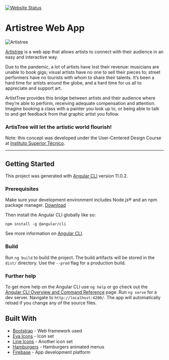 [![Website Status](https://img.shields.io/website?down_color=%23FF4F73&down_message=offline&up_color=%233ADACA&up_message=online&url=https%3A%2F%2Fartistree-78c6a.web.app%2F)](https://artistree-78c6a.web.app/)

# Artistree Web App
![Artistree][logo]

[logo]: https://web.tecnico.ulisboa.pt/~joanasesinando/ccu/dist/favicon/android-chrome-192x192.png
[Artistree](https://artistree-78c6a.web.app/) is a web app that allows artists to connect with their audience in an easy and interactive way.

Due to the pandemic, a lot of artists have lost their revenue: musicians are unable to book gigs; visual artists have no one to sell their pieces to; street performers have no tourists with whom to share their talents.
It’s been a hard time for artists around the globe, and a hard time for us all to appreciate and support art.

ArtistTree provides this bridge between artists and their audience where they’re able to perform, receiving adequate compensation and attention. 
Imagine booking a class with a painter you look up to, or being able to talk to and get feedback from that graphic artist you follow. 

### ArtisTree will let the artistic world flourish!

Note: this concept was developed under the User-Centered Design Course at [Instituto Superior Técnico](www.tecnico.ulisboa.pt/en/).

---

## Getting Started

This project was generated with [Angular CLI](https://github.com/angular/angular-cli) version 11.0.2.

### Prerequisites

Make sure your development environment includes Node.js® and an npm package manager. [Download](https://www.npmjs.com/get-npm)

Then install the Angular CLI globally like so:
```
npm install -g @angular/cli
```

See more information on [Angular CLI](https://angular.io/guide/setup-local).

### Build

Run `ng build` to build the project. The build artifacts will be stored in the `dist/` directory. Use the `--prod` flag for a production build.

### Further help

To get more help on the Angular CLI use `ng help` or go check out the [Angular CLI Overview and Command Reference](https://angular.io/cli) page.
Run `ng serve` for a dev server. Navigate to `http://localhost:4200/`. The app will automatically reload if you change any of the source files.


## Built With

* [Bootstrap](https://getbootstrap.com/) - Web framework used
* [Eva Icons](https://akveo.github.io/eva-icons/) - Icon set
* [Line Icons](https://lineicons.com/) - Another icon set
* [Hamburgers](https://jonsuh.com/hamburgers/) - Hamburgers animated menus
* [Firebase](https://firebase.google.com/) - App development platform
